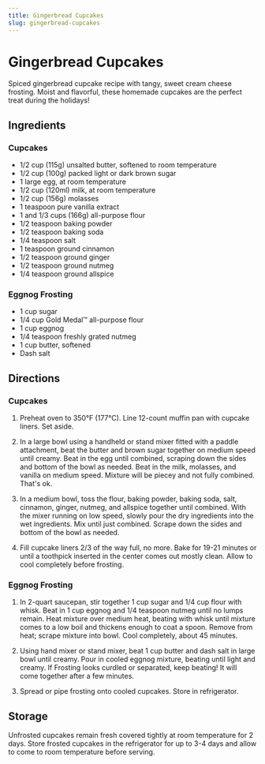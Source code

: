 ```yaml
---
title: Gingerbread Cupcakes
slug: gingerbread-cupcakes
---
```


# Gingerbread Cupcakes

Spiced gingerbread cupcake recipe with tangy, sweet cream cheese frosting. Moist and flavorful, these homemade cupcakes are the perfect treat during the holidays!

## Ingredients

### Cupcakes
- 1/2 cup (115g) unsalted butter, softened to room temperature
- 1/2 cup (100g) packed light or dark brown sugar
- 1 large egg, at room temperature
- 1/2 cup (120ml) milk, at room temperature
- 1/2 cup (156g) molasses
- 1 teaspoon pure vanilla extract
- 1 and 1/3 cups (166g) all-purpose flour
- 1/2 teaspoon baking powder
- 1/2 teaspoon baking soda
- 1/4 teaspoon salt
- 1 teaspoon ground cinnamon
- 1/2 teaspoon ground ginger
- 1/2 teaspoon ground nutmeg
- 1/4 teaspoon ground allspice

### Eggnog Frosting
- 1 cup sugar
- 1/4 cup Gold Medal™ all-purpose flour
- 1 cup eggnog
- 1/4 teaspoon freshly grated nutmeg
- 1 cup butter, softened
- Dash salt

## Directions

### Cupcakes
1. Preheat oven to 350°F (177°C). Line 12-count muffin pan with cupcake liners. Set aside.

2. In a large bowl using a handheld or stand mixer fitted with a paddle attachment, beat the butter and brown sugar together on medium speed until creamy. Beat in the egg until combined, scraping down the sides and bottom of the bowl as needed. Beat in the milk, molasses, and vanilla on medium speed. Mixture will be piecey and not fully combined. That's ok.

3. In a medium bowl, toss the flour, baking powder, baking soda, salt, cinnamon, ginger, nutmeg, and allspice together until combined. With the mixer running on low speed, slowly pour the dry ingredients into the wet ingredients. Mix until just combined. Scrape down the sides and bottom of the bowl as needed.

4. Fill cupcake liners 2/3 of the way full, no more. Bake for 19-21 minutes or until a toothpick inserted in the center comes out mostly clean. Allow to cool completely before frosting.

### Eggnog Frosting
1. In 2-quart saucepan, stir together 1 cup sugar and 1/4 cup flour with whisk. Beat in 1 cup eggnog and 1/4 teaspoon nutmeg until no lumps remain. Heat mixture over medium heat, beating with whisk until mixture comes to a low boil and thickens enough to coat a spoon. Remove from heat; scrape mixture into bowl. Cool completely, about 45 minutes.

2. Using hand mixer or stand mixer, beat 1 cup butter and dash salt in large bowl until creamy. Pour in cooled eggnog mixture, beating until light and creamy. If Frosting looks curdled or separated, keep beating! It will come together after a few minutes.

3. Spread or pipe frosting onto cooled cupcakes. Store in refrigerator.

## Storage
Unfrosted cupcakes remain fresh covered tightly at room temperature for 2 days. Store frosted cupcakes in the refrigerator for up to 3-4 days and allow to come to room temperature before serving.